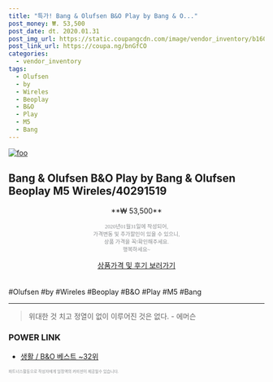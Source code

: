 ```yaml
--- 
title: "특가! Bang & Olufsen B&O Play by Bang & O..." 
post_money: ₩. 53,500 
post_date: dt. 2020.01.31 
post_img_url: https://static.coupangcdn.com/image/vendor_inventory/b160/1c0258a5bbbd9c1c695ffe78136bfbf595bdd11ac4e4f2173a33d15d6208.jpg 
post_link_url: https://coupa.ng/bnGfCO 
categories: 
  - vendor_inventory 
tags: 
  - Olufsen 
  - by 
  - Wireles 
  - Beoplay 
  - B&O 
  - Play 
  - M5 
  - Bang 
--- 
```

[![foo](https://static.coupangcdn.com/image/vendor_inventory/b160/1c0258a5bbbd9c1c695ffe78136bfbf595bdd11ac4e4f2173a33d15d6208.jpg)](https://coupa.ng/bnGfCO) 

## Bang & Olufsen B&O Play by Bang & Olufsen Beoplay M5 Wireles/40291519 
<p style="text-align: center;">**₩ 53,500**</p> 
<p style="text-align: center;"><span style="color: #898c8f; font-family: Georgia,Times,serif; font-size: 0.75em;">2020년01월31일에 작성되어, <br>가격변동 및 추가할인이 있을 수 있으니,<br> 상품 가격을 꼭!확인해주세요.<br>행복하세요~</span> 
</p>	 
<div markdown="0" style="text-align: center;"><a href="https://coupa.ng/bnGfCO" class="btn btn--success">상품가격 및 후기 보러가기</a></div> 
<br><br> 
  #Olufsen #by #Wireles #Beoplay #B&O #Play #M5 #Bang 
<hr> 

> 위대한 것 치고 정열이 없이 이루어진 것은 없다. - 에머슨 


### POWER LINK

* <a href="https://blog.naver.com/santokki14/221790854249" target="_blank">생활 / B&O 베스트 ~32위</a>

<span style="color: #898c8f; font-family: Georgia,Times,serif; font-size: 0.55em;">파트너스활동으로 작성자에게 일정액의 커미션이 제공될수 있습니다.</span> 
